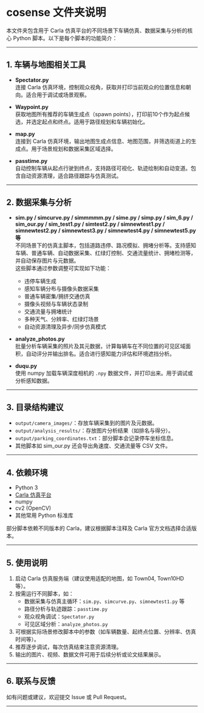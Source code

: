 # cosense 文件夹说明

本文件夹包含用于 Carla 仿真平台的不同场景下车辆仿真、数据采集与分析的核心 Python 脚本。以下是每个脚本的功能简介：

---

## 1. 车辆与地图相关工具

- **Spectator.py**  
  连接 Carla 仿真环境，控制观众视角，获取并打印当前观众的位置信息和朝向。适合用于调试或场景观察。

- **Waypoint.py**  
  获取地图所有推荐的车辆生成点（spawn points），打印前10个作为起点候选，并选定起点和终点。适用于路径规划和车辆初始化。

- **map.py**  
  连接到 Carla 仿真环境，输出地图生成点信息、地图范围，并筛选街道上的生成点。用于场景规划和数据采集区域选择。

- **passtime.py**  
  自动控制车辆从起点行驶到终点，支持路径可视化、轨迹绘制和自动变道。包含自动资源清理，适合路径跟踪与仿真测试。

---

## 2. 数据采集与分析

- **sim.py / simcurve.py / simmmmm.py / sime.py / simp.py / sim_6.py / sim_our.py / sim_test1.py / simtest2.py / simnewtest1.py / simnewtest2.py / simnewtest3.py / simnewtest4.py / simnewtest5.py等**  
  不同场景下的仿真主脚本，包括道路违停、路况模拟、拥堵分析等。支持感知车辆、普通车辆、自动数据采集、红绿灯控制、交通流量统计、拥堵检测等，并自动保存图片与元数据。  
  这些脚本通过参数调整可实现如下功能：
  - 违停车辆生成
  - 感知车辆分布与摄像头数据采集
  - 普通车辆密集/拥挤交通仿真
  - 摄像头视频与车辆状态录制
  - 交通流量与拥堵统计
  - 多种天气、分辨率、红绿灯场景
  - 自动资源清理及异步/同步仿真模式

- **analyze_photos.py**  
  批量分析车辆采集的照片及其元数据，计算每辆车在不同位置的可见区域面积，自动评分并输出排名。适合进行感知能力评估和环境遮挡分析。

- **duqu.py**  
  使用 numpy 加载车辆深度相机的 `.npy` 数据文件，并打印出来。用于调试或分析感知数据。

---

## 3. 目录结构建议

- `output/camera_images/`：存放车辆采集到的图片及元数据。
- `output/analysis_results/`：存放图片分析结果（如排名与得分）。
- `output/parking_coordinates.txt`：部分脚本会记录停车坐标信息。
- 其他脚本如 sim_our.py 还会导出角速度、交通流量等 CSV 文件。

---

## 4. 依赖环境

- Python 3
- [Carla 仿真平台](https://carla.org/)
- numpy
- cv2 (OpenCV)
- 其他常用 Python 标准库

部分脚本依赖不同版本的 Carla，建议根据脚本注释及 Carla 官方文档选择合适版本。

---

## 5. 使用说明

1. 启动 Carla 仿真服务端（建议使用适配的地图，如 Town04, Town10HD 等）。
2. 按需运行不同脚本，如：
   - 数据采集与仿真主循环：`sim.py`、`simcurve.py`、`simnewtest1.py` 等
   - 路径分析与轨迹跟踪：`passtime.py`
   - 观众视角调试：`Spectator.py`
   - 可见区域分析：`analyze_photos.py`
3. 可根据实际场景修改脚本中的参数（如车辆数量、起终点位置、分辨率、仿真时间等）。
4. 推荐逐步调试，每次仿真结束注意资源清理。
5. 输出的图片、视频、数据文件可用于后续分析或论文结果展示。

---

## 6. 联系与反馈

如有问题或建议，欢迎提交 Issue 或 Pull Request。

---
